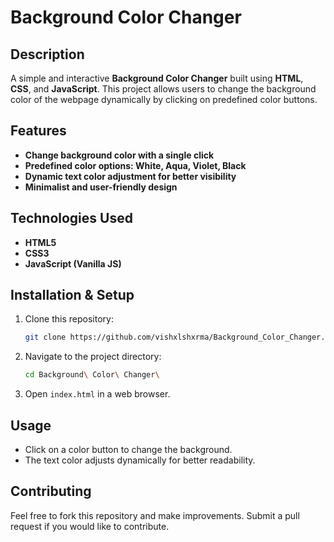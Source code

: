 # Background Color Changer

## Description
A simple and interactive **Background Color Changer** built using **HTML**, **CSS**, and **JavaScript**. This project allows users to change the background color of the webpage dynamically by clicking on predefined color buttons.

## Features
- **Change background color with a single click**
- **Predefined color options: White, Aqua, Violet, Black**
- **Dynamic text color adjustment for better visibility**
- **Minimalist and user-friendly design**

## Technologies Used
- **HTML5**
- **CSS3**
- **JavaScript (Vanilla JS)**

## Installation & Setup
1. Clone this repository:
   ```bash
   git clone https://github.com/vishxlshxrma/Background_Color_Changer.git
   ```
2. Navigate to the project directory:
   ```bash
   cd Background\ Color\ Changer\
   ```
3. Open `index.html` in a web browser.

## Usage
- Click on a color button to change the background.
- The text color adjusts dynamically for better readability.

## Contributing
Feel free to fork this repository and make improvements. Submit a pull request if you would like to contribute.
